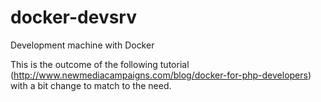 # docker-devsrv
Development machine with Docker

This is the outcome of the following tutorial (http://www.newmediacampaigns.com/blog/docker-for-php-developers) with a bit change to match to the need.
